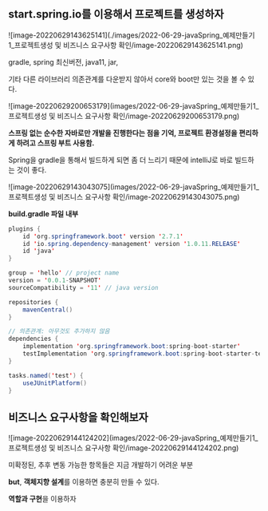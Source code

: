 ## start.spring.io를 이용해서 프로젝트를 생성하자

![image-20220629143625141](./images/2022-06-29-javaSpring_예제만들기1_프로젝트생성 및 비즈니스 요구사항 확인/image-20220629143625141.png)

gradle, spring 최신버전, java11, jar,

기타 다른 라이브러리 의존관계를 다운받지 않아서 core와 boot만 있는 것을 볼 수 있다.

![image-20220629200653179](images/2022-06-29-javaSpring_예제만들기1_프로젝트생성 및 비즈니스 요구사항 확인/image-20220629200653179.png)

**스프링 없는 순수한 자바로만 개발을 진행한다는 점을 기억, 프로젝트 환경설정을 편리하게 하려고 스프링 부트 사용함.**

Spring을 gradle을 통해서 빌드하게 되면 좀 더 느리기 때문에 intelliJ로 바로 빌드하는 것이 좋다.

![image-20220629143043075](images/2022-06-29-javaSpring_예제만들기1_프로젝트생성 및 비즈니스 요구사항 확인/image-20220629143043075.png)

**build.gradle 파일 내부**

```java
plugins {
	id 'org.springframework.boot' version '2.7.1'
	id 'io.spring.dependency-management' version '1.0.11.RELEASE'
	id 'java'
}

group = 'hello' // project name
version = '0.0.1-SNAPSHOT' 
sourceCompatibility = '11' // java version

repositories {
	mavenCentral()
}

// 의존관계: 아무것도 추가하지 않음
dependencies {
	implementation 'org.springframework.boot:spring-boot-starter'
	testImplementation 'org.springframework.boot:spring-boot-starter-test'
}

tasks.named('test') {
	useJUnitPlatform()
}
```

## 비즈니스 요구사항을 확인해보자

![image-20220629144124202](images/2022-06-29-javaSpring_예제만들기1_프로젝트생성 및 비즈니스 요구사항 확인/image-20220629144124202.png)

미확정된, 추후 변동 가능한 항목들은 지금 개발하기 어려운 부분

**but**, **객체지향 설계**를 이용하면 충분히 만들 수 있다.

**역할과 구현**을 이용하자
